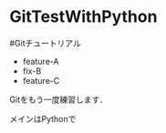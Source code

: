 GitTestWithPython
=================
#Gitチュートリアル

- feature-A
- fix-B
- feature-C


Gitをもう一度練習します．

メインはPythonで
